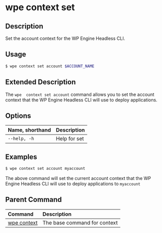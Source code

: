 # wpe context set

## Description
Set the account context for the WP Engine Headless CLI.

## Usage

```bash
$ wpe context set account $ACCOUNT_NAME
```

## Extended Description

The `wpe  context set account` command allows you to set the account context that the WP Engine Headless CLI will use to deploy applications.

## Options

| Name, shorthand     | Description  |
|:--------------------|:-------------|
| `--help, -h`        | Help for set |

## Examples

```bash
$ wpe context set account myaccount
```

The above command will set the current account context that the WP Engine Headless CLI will use to deploy applications to `myaccount`

## Parent Command
| Command                                               | Description                  |
|:------------------------------------------------------|:-----------------------------|
| [wpe context](/reference/cli/wpe/main/context) | The base command for context |
